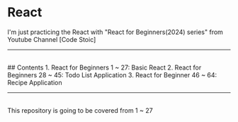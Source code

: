 # React
I'm just practicing the React with "React for Beginners(2024) series" from Youtube Channel [Code Stoic]

---
<br/>
## Contents
1. React for Beginners 1 ~ 27: Basic React
2. React for Beginners 28 ~ 45: Todo List Application
3. React for Beginner 46 ~ 64: Recipe Application

---
<br/>
This repository is going to be covered from 1 ~ 27
